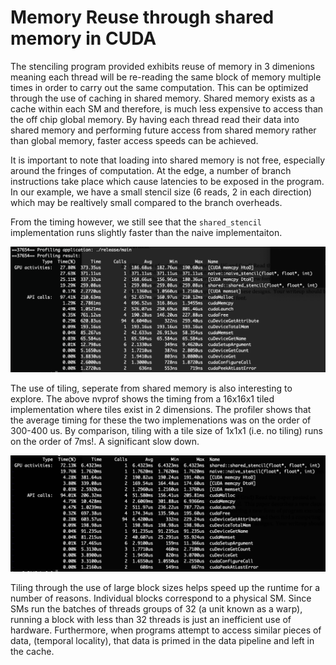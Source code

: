 # Memory Reuse through shared memory in CUDA

The stenciling program provided exhibits reuse of memory in 3 dimenions
meaning each thread will be re-reading the same block of memory multiple
times in order to carry out the same computation. This can be optimized 
through the use of caching in shared memory. Shared memory exists as a 
cache within each SM and therefore, is much less expensive to access 
than the off chip global memory. By having each thread read their data 
into shared memory and performing future access from shared memory
rather than global memory, faster access speeds can be achieved. 

It is important to note that loading into shared memory is not free,
especially around the fringes of computation. At the edge, a number of 
branch instructions take place which cause latencies to be exposed in the
program. In our example, we have a small stencil size (6 reads, 2 in each 
direction) which may be realtively small compared to the branch overheads. 

From the timing however, we still see that the `shared_stencil` 
implementation runs slightly faster than the naive implementaiton. 

![timing](figures/16x16x1.png)

The use of tiling, seperate from shared memory is also interesting to explore. 
The above nvprof shows the timing from a 16x16x1 tiled implementation where tiles
exist in 2 dimensions. The profiler shows that the average timing for these the 
two implemenations was on the order of 300-400 us. By comparison, tiling with a
tile size of 1x1x1 (i.e. no tiling) runs on the order of 7ms!. A significant slow
down. 

![timing 1x1x1](figures/1x1x1.png)

Tiling through the use of large block sizes helps speed up the runtime for a
number of reasons. Individual blocks correspond to a physical SM. Since SMs run
the batches of threads groups of 32 (a unit known as a warp), running a block 
with less than 32 threads is just an inefficient use of hardware. Furthermore, 
when programs attempt to access similar pieces of data, (temporal locality), that
data is primed in the data pipeline and left in the cache.
